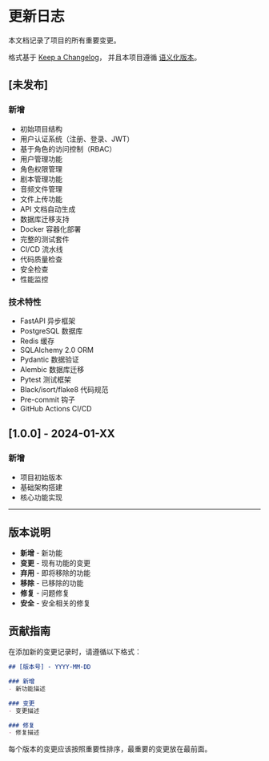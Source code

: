 # 更新日志

本文档记录了项目的所有重要变更。

格式基于 [Keep a Changelog](https://keepachangelog.com/zh-CN/1.0.0/)，
并且本项目遵循 [语义化版本](https://semver.org/lang/zh-CN/)。

## [未发布]

### 新增

- 初始项目结构
- 用户认证系统（注册、登录、JWT）
- 基于角色的访问控制（RBAC）
- 用户管理功能
- 角色权限管理
- 剧本管理功能
- 音频文件管理
- 文件上传功能
- API 文档自动生成
- 数据库迁移支持
- Docker 容器化部署
- 完整的测试套件
- CI/CD 流水线
- 代码质量检查
- 安全检查
- 性能监控

### 技术特性

- FastAPI 异步框架
- PostgreSQL 数据库
- Redis 缓存
- SQLAlchemy 2.0 ORM
- Pydantic 数据验证
- Alembic 数据库迁移
- Pytest 测试框架
- Black/isort/flake8 代码规范
- Pre-commit 钩子
- GitHub Actions CI/CD

## [1.0.0] - 2024-01-XX

### 新增

- 项目初始版本
- 基础架构搭建
- 核心功能实现

---

## 版本说明

- **新增** - 新功能
- **变更** - 现有功能的变更
- **弃用** - 即将移除的功能
- **移除** - 已移除的功能
- **修复** - 问题修复
- **安全** - 安全相关的修复

## 贡献指南

在添加新的变更记录时，请遵循以下格式：

```markdown
## [版本号] - YYYY-MM-DD

### 新增
- 新功能描述

### 变更
- 变更描述

### 修复
- 修复描述
```

每个版本的变更应该按照重要性排序，最重要的变更放在最前面。

